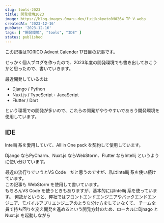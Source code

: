 ```yaml
---
slug: tools-2023
title: 開発環境2023
image: https://blog-images.0maru.dev/fujikokyoto0H0264_TP_V.webp
createdAt: '2023-12-16'
pubDate: '2023-12-16'
tags: [ "開発環境", "tools", "IDE" ]
status: published
---
```


この記事は[TORICO Advent Calender](https://qiita.com) 17日目の記事です。  

せっかく個人ブログを作ったので、2023年度の開発環境でも書き出しておこうかと思ったので、書いていきます。

最近開発しているのは

- Django / Python
- Nuxt.js / TypeScript・JacaScript
- Flutter / Dart

という環境での開発が多いので、これらの開発がやりやすいであろう開発環境を使用しています。  

## IDE

Intellij 系を愛用していて、All in One pack を契約して使用しています。

Django ならPyCharm、Nuxt.js ならWebStorm、Flutter ならIntellij というように使い分けています。

最近の流行りでいうとVS Code　だと思うのですが、私はIntellij 系を使い続けています。  
この記事も WebStorm を使用して書いています。  
もちろんVS Code を使うときもありますが、基本的にはIntellij 系を使っています。
何故かというと、弊社ではフロントエンドエンジニアやバックエンドエンジニア、モバイルアプリエンジニアのような分け方をしていなくて、
チーム全員で持ち回りを変え開発を進めるという開発方針のため、ローカルにDjnago とNuxt.js を起動しながら

